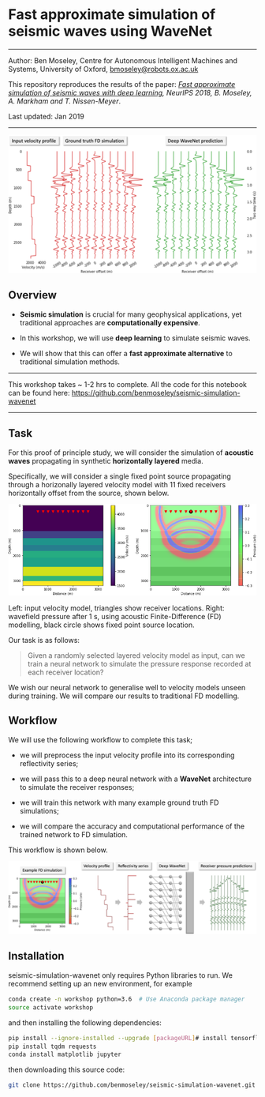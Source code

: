 # Fast approximate simulation of seismic waves using WaveNet

---

Author: Ben Moseley, Centre for Autonomous Intelligent Machines and Systems, University of Oxford, bmoseley@robots.ox.ac.uk 

This repository reproduces the results of the paper: *[Fast approximate simulation of seismic waves with deep learning](https://arxiv.org/abs/1807.06873), NeurIPS 2018, B. Moseley, A. Markham and T. Nissen-Meyer*.

Last updated: Jan 2019

---

<img src="figures/header.png" width="600">


## Overview

- **Seismic simulation** is crucial for many geophysical applications, yet traditional approaches are **computationally expensive**.

- In this workshop, we will use **deep learning** to simulate seismic waves.

- We will show that this can offer a **fast approximate alternative** to traditional simulation methods.

---

This workshop takes ~ 1-2 hrs to complete. All the code for this notebook can be found here: https://github.com/benmoseley/seismic-simulation-wavenet

---

## Task

For this proof of principle study, we will consider the simulation of **acoustic waves** propagating in synthetic **horizontally layered** media.

Specifically, we will consider a single fixed point source propagating through a horizonally layered velocity model with 11 fixed receivers horizontally offset from the source, shown below.

<img src="figures/example_simulation.png" width="600"><!---include "" for proper github rendering-->

Left: input velocity model, triangles show receiver locations. Right: wavefield pressure after 1 s, using acoustic Finite-Difference (FD) modelling,  black circle shows fixed point source location.

Our task is as follows:

> Given a randomly selected layered velocity model as input, can we train a neural network to simulate the pressure response recorded at each receiver location?

We wish our neural network to generalise well to velocity models unseen during training. We will compare our results to traditional FD modelling.


## Workflow

We will use the following workflow to complete this task;

- we will preprocess the input velocity profile into its corresponding reflectivity series;

- we will pass this to a deep neural network with a **WaveNet** architecture to simulate the receiver responses;

- we will train this network with many example ground truth FD simulations;

- we will compare the accuracy and computational performance of the trained network to FD simulation.

This workflow is shown below.

<img src="figures/workflow.png" width="850">


## Installation

seismic-simulation-wavenet only requires Python libraries to run. We recommend setting up an new environment, for example
```bash
conda create -n workshop python=3.6  # Use Anaconda package manager
source activate workshop
```
and then installing the following dependencies:
```bash
pip install --ignore-installed --upgrade [packageURL]# install tensorflow (get packageURL from https://www.tensorflow.org/install/pip, see tensorflow website for details)
pip install tqdm requests
conda install matplotlib jupyter
```

then downloading this source code:

```bash
git clone https://github.com/benmoseley/seismic-simulation-wavenet.git
```

